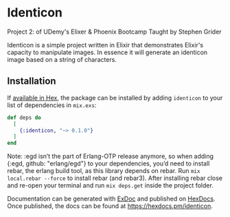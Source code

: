 # Identicon

Project 2: of UDemy's Elixer & Phoenix Bootcamp Taught by Stephen Grider

Identicon is a simple project written in Elixir that demonstrates Elixir's capacity to manipulate images. In essence it will generate an identicon image based on a string of characters.

## Installation

If [available in Hex](https://hex.pm/docs/publish), the package can be installed
by adding `identicon` to your list of dependencies in `mix.exs`:

```elixir
def deps do
  [
    {:identicon, "~> 0.1.0"}
  ]
end
```
Note: :egd isn’t the part of Erlang-OTP release anymore, so when adding {:egd, github: "erlang/egd"} to your dependencies, you’d need to install rebar, the erlang build tool, as this library depends on rebar. Run `mix local.rebar --force` to install rebar (and rebar3). After installing rebar close and re-open your terminal and run `mix deps.get` inside the project folder.

Documentation can be generated with [ExDoc](https://github.com/elixir-lang/ex_doc)
and published on [HexDocs](https://hexdocs.pm). Once published, the docs can
be found at <https://hexdocs.pm/identicon>.

